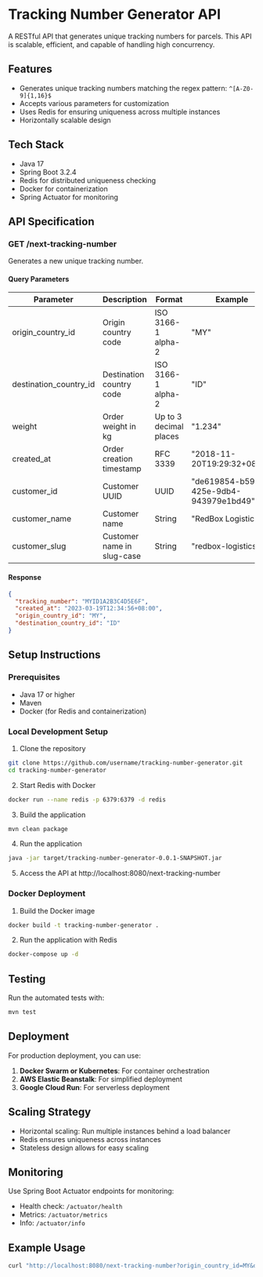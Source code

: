# Tracking Number Generator API

A RESTful API that generates unique tracking numbers for parcels. This API is scalable, efficient, and capable of handling high concurrency.

## Features

- Generates unique tracking numbers matching the regex pattern: `^[A-Z0-9]{1,16}$`
- Accepts various parameters for customization
- Uses Redis for ensuring uniqueness across multiple instances
- Horizontally scalable design

## Tech Stack

- Java 17
- Spring Boot 3.2.4
- Redis for distributed uniqueness checking
- Docker for containerization
- Spring Actuator for monitoring

## API Specification

### GET /next-tracking-number

Generates a new unique tracking number.

#### Query Parameters

| Parameter | Description | Format | Example |
|-----------|-------------|--------|---------|
| origin_country_id | Origin country code | ISO 3166-1 alpha-2 | "MY" |
| destination_country_id | Destination country code | ISO 3166-1 alpha-2 | "ID" |
| weight | Order weight in kg | Up to 3 decimal places | "1.234" |
| created_at | Order creation timestamp | RFC 3339 | "2018-11-20T19:29:32+08:00" |
| customer_id | Customer UUID | UUID | "de619854-b59b-425e-9db4-943979e1bd49" |
| customer_name | Customer name | String | "RedBox Logistics" |
| customer_slug | Customer name in slug-case | String | "redbox-logistics" |

#### Response

```json
{
  "tracking_number": "MYID1A2B3C4D5E6F",
  "created_at": "2023-03-19T12:34:56+08:00",
  "origin_country_id": "MY",
  "destination_country_id": "ID"
}
```

## Setup Instructions

### Prerequisites

- Java 17 or higher
- Maven
- Docker (for Redis and containerization)

### Local Development Setup

1. Clone the repository
```bash
git clone https://github.com/username/tracking-number-generator.git
cd tracking-number-generator
```

2. Start Redis with Docker
```bash
docker run --name redis -p 6379:6379 -d redis
```

3. Build the application
```bash
mvn clean package
```

4. Run the application
```bash
java -jar target/tracking-number-generator-0.0.1-SNAPSHOT.jar
```

5. Access the API at http://localhost:8080/next-tracking-number

### Docker Deployment

1. Build the Docker image
```bash
docker build -t tracking-number-generator .
```

2. Run the application with Redis
```bash
docker-compose up -d
```

## Testing

Run the automated tests with:
```bash
mvn test
```

## Deployment

For production deployment, you can use:

1. **Docker Swarm or Kubernetes**: For container orchestration
2. **AWS Elastic Beanstalk**: For simplified deployment
3. **Google Cloud Run**: For serverless deployment

## Scaling Strategy

- Horizontal scaling: Run multiple instances behind a load balancer
- Redis ensures uniqueness across instances
- Stateless design allows for easy scaling

## Monitoring

Use Spring Boot Actuator endpoints for monitoring:

- Health check: `/actuator/health`
- Metrics: `/actuator/metrics`
- Info: `/actuator/info`

## Example Usage

```bash
curl "http://localhost:8080/next-tracking-number?origin_country_id=MY&destination_country_id=ID&weight=1.234&created_at=2023-03-19T12:34:56%2B08:00&customer_id=de619854-b59b-425e-9db4-943979e1bd49&customer_name=RedBox%20Logistics&customer_slug=redbox-logistics"
```